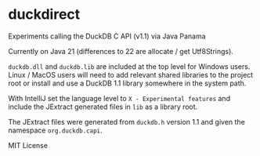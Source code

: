 # duckdirect

Experiments calling the DuckDB C API (v1.1) via Java Panama

Currently on Java 21 (differences to 22 are allocate / get Utf8Strings).


`duckdb.dll` and `duckdb.lib` are included at the top level for Windows users. 
Linux / MacOS users will need to add relevant shared libraries to the project
root or install and use a DuckDB 1.1 library somewhere in the system path.

With IntelliJ set the language level to `X - Experimental features` and include 
the JExtract generated files in `lib` as a library root.

The JExtract files were generated from `duckdb.h` version 1.1 and given the 
namespace `org.duckdb.capi`.

MIT License
